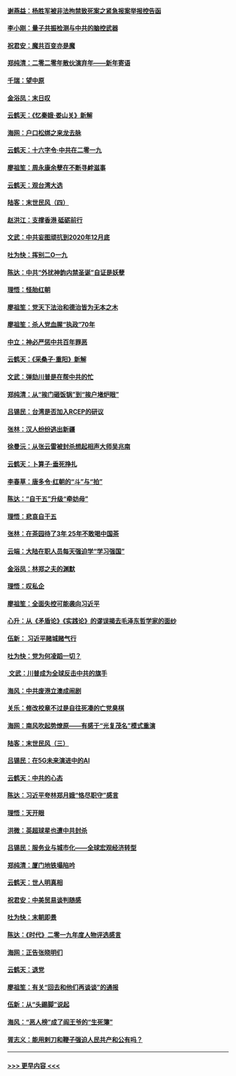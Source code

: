 #### [谢燕益：杨胜军被非法拘禁致死案之紧急报案举报控告函](../pages/nsc993/n11756134.md?t=12311255) 
#### [李小刚：量子共振检测与中共的脑控武器](../pages/nsc993/n11754518.md?t=12311255) 
#### [祝君安：魔共百变亦是魔](../pages/nsc993/n11754469.md?t=12311255) 
#### [郑纯清：二零二零年散伙演弃年——新年寄语](../pages/nsc993/n11754195.md?t=12311255) 
#### [千瑞：望中原](../pages/nsc993/n11754159.md?t=12311255) 
#### [金浴凤：末日叹](../pages/nsc993/n11752359.md?t=12311255) 
#### [云鹤天：《忆秦娥‧娄山关》新解](../pages/nsc993/n11752348.md?t=12311255) 
#### [海网：户口松绑之来龙去脉](../pages/nsc993/n11752328.md?t=12311255) 
#### [云鹤天：十六字令‧中共在二零一九](../pages/nsc993/n11752305.md?t=12311255) 
#### [廖祖笙：周永康余孽在不断寻衅滋事](../pages/nsc993/n11751013.md?t=12311255) 
#### [云鹤天：观台湾大选](../pages/nsc993/n11751007.md?t=12311255) 
#### [陆客：末世民风（四）](../pages/nsc993/n11749203.md?t=12311255) 
#### [赵洪江：支撑香港 砥砺前行](../pages/nsc993/n11748482.md?t=12311255) 
#### [文武：中共妄图顽抗到2020年12月底](../pages/nsc993/n11748446.md?t=12311255) 
#### [吐为快：挥别二O一九](../pages/nsc993/n11748411.md?t=12311255) 
#### [陈达：中共“外扰神韵内禁圣诞”自证是妖孽](../pages/nsc993/n11748226.md?t=12311255) 
#### [理悟：怪胎红朝](../pages/nsc993/n11748206.md?t=12311255) 
#### [廖祖笙：党天下法治和德治皆为无本之木](../pages/nsc993/n11748135.md?t=12311255) 
#### [廖祖笙：杀人党血腥“执政”70年](../pages/nsc993/n11745144.md?t=12311255) 
#### [中立：神必严惩中共百年罪恶](../pages/nsc993/n11744970.md?t=12311255) 
#### [云鹤天：《采桑子‧重阳》新解](../pages/nsc993/n11744948.md?t=12311255) 
#### [文武：弹劾川普是在帮中共的忙](../pages/nsc993/n11744758.md?t=12311255) 
#### [郑纯清：从“挨门砸饭锅”到“挨户堵炉眼”](../pages/nsc993/n11744745.md?t=12311255) 
#### [吕锡民：台湾是否加入RCEP的研议](../pages/nsc993/n11744701.md?t=12311255) 
#### [张林：汉人纷纷逃出新疆](../pages/nsc993/n11743530.md?t=12311255) 
#### [徐曼沅：从张云雷被封杀想起相声大师吴兆南](../pages/nsc993/n11741816.md?t=12311255) 
#### [云鹤天：卜算子‧垂死挣扎](../pages/nsc993/n11739956.md?t=12311255) 
#### [李春草：唐多令‧红朝的“斗”与“拍”](../pages/nsc993/n11739830.md?t=12311255) 
#### [陈达：“自干五”升级“牵妨母”](../pages/nsc993/n11739724.md?t=12311255) 
#### [理悟：悲哀自干五](../pages/nsc993/n11739547.md?t=12311255) 
#### [张林：在茶园待了3年 25年不敢喝中国茶](../pages/nsc993/n11739240.md?t=12311255) 
#### [云端：大陆在职人员每天强迫学“学习强国”](../pages/nsc993/n11738735.md?t=12311255) 
#### [金浴凤：林郑之夫的渊默](../pages/nsc993/n11737735.md?t=12311255) 
#### [理悟：叹私企](../pages/nsc993/n11737715.md?t=12311255) 
#### [廖祖笙：全面失控可能袭向习近平](../pages/nsc993/n11737704.md?t=12311255) 
#### [心升：从《矛盾论》《实践论》的谬误揭去毛泽东哲学家的面纱](../pages/nsc993/n11736962.md?t=12311255) 
#### [伍新： 习近平赌城赌气行](../pages/nsc993/n11736929.md?t=12311255) 
#### [吐为快：党为何凌蹈一切？](../pages/nsc993/n11736915.md?t=12311255) 
#### [ 文武：川普成为全球反击中共的旗手](../pages/nsc993/n11736882.md?t=12311255) 
#### [海风：中共废港立澳成闹剧](../pages/nsc993/n11735857.md?t=12311255) 
#### [关乐：修改校章不过是自往死凑的亡党臭棋](../pages/nsc993/n11735097.md?t=12311255) 
#### [海网：南风吹起势燎原——有感于“光复茂名”模式重演](../pages/nsc993/n11732308.md?t=12311255) 
#### [陆客：末世民风（三）](../pages/nsc993/n11732211.md?t=12311255) 
#### [吕锡民：在5G未来演进中的AI](../pages/nsc993/n11730010.md?t=12311255) 
#### [云鹤天：中共的心态](../pages/nsc993/n11729906.md?t=12311255) 
#### [陈达：习近平夸林郑月娥“恪尽职守”感言](../pages/nsc993/n11729881.md?t=12311255) 
#### [理悟：天开眼](../pages/nsc993/n11729699.md?t=12311255) 
#### [洪微：英超球星也遭中共封杀](../pages/nsc993/n11727243.md?t=12311255) 
#### [吕锡民：服务业与城市化——全球宏观经济转型](../pages/nsc993/n11725845.md?t=12311255) 
#### [郑纯清：厦门地铁塌陷吟](../pages/nsc993/n11725813.md?t=12311255) 
#### [云鹤天：世人明真相](../pages/nsc993/n11725621.md?t=12311255) 
#### [祝君安：中美贸易谈判随感](../pages/nsc993/n11725609.md?t=12311255) 
#### [吐为快：末朝即景](../pages/nsc993/n11723365.md?t=12311255) 
#### [陈达：《时代》二零一九年度人物评选感言](../pages/nsc993/n11723337.md?t=12311255) 
#### [海网：正告张晓明们](../pages/nsc993/n11723228.md?t=12311255) 
#### [云鹤天：退党](../pages/nsc993/n11723056.md?t=12311255) 
#### [廖祖笙：有关“回去和他们再谈谈”的通报](../pages/nsc993/n11722442.md?t=12311255) 
#### [伍新：从“头踢脚”说起](../pages/nsc993/n11722429.md?t=12311255) 
#### [海风：“恶人榜”成了阎王爷的“生死簿”](../pages/nsc993/n11722272.md?t=12311255) 
#### [胥志义：能用剌刀和鞭子强迫人民共产和公有吗？](../pages/nsc993/n11720569.md?t=12311255) 

----
#### [ >>> 更早内容 <<< ](../indexes/nsc993-earlier.md)

